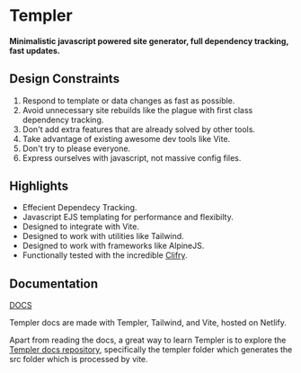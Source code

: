 # Templer

#### Minimalistic javascript powered site generator, full dependency tracking, fast updates.

## Design Constraints

1. Respond to template or data changes as fast as possible.
2. Avoid unnecessary site rebuilds like the plague with first class dependency tracking.
3. Don't add extra features that are already solved by other tools.
4. Take advantage of existing awesome dev tools like Vite.
5. Don't try to please everyone.
6. Express ourselves with javascript, not massive config files.

## Highlights

- Effecient Dependecy Tracking.
- Javascript EJS templating for performance and flexibilty.
- Designed to integrate with Vite.
- Designed to work with utilities like Tailwind.
- Designed to work with frameworks like AlpineJS.
- Functionally tested with the incredible [Clifry](https://github.com/jaunt/clifry).

## Documentation

[DOCS](https://templer.netlify.app/)

Templer docs are made with Templer, Tailwind, and Vite, hosted on Netlify.

Apart from reading the docs, a great way to learn Templer is to explore the [Templer docs repository](https://github.com/jaunt/templerDocs), specifically the templer folder which generates the src folder which is processed by vite.
